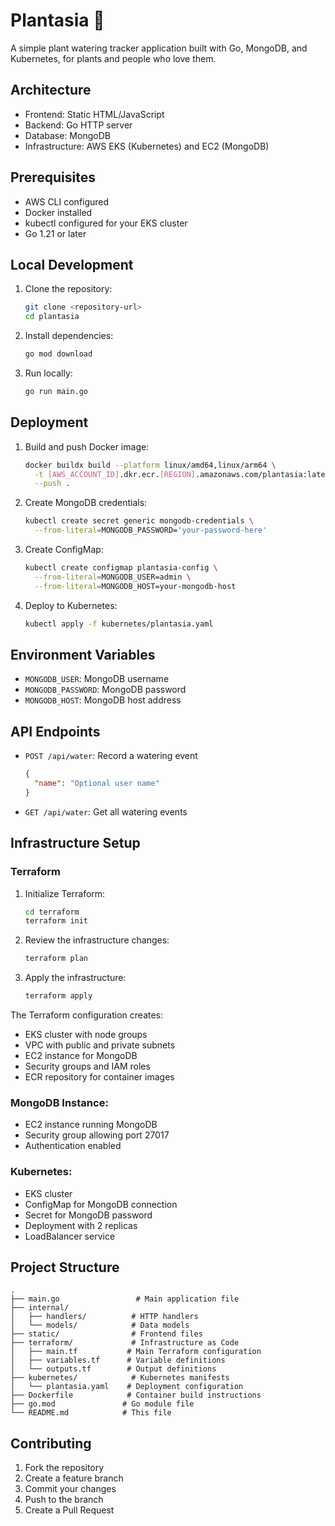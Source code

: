 # Plantasia 🌿

A simple plant watering tracker application built with Go, MongoDB, and Kubernetes, for plants and people who love them.

## Architecture

- Frontend: Static HTML/JavaScript
- Backend: Go HTTP server
- Database: MongoDB
- Infrastructure: AWS EKS (Kubernetes) and EC2 (MongoDB)

## Prerequisites

- AWS CLI configured
- Docker installed
- kubectl configured for your EKS cluster
- Go 1.21 or later

## Local Development

1. Clone the repository:
   ```bash
   git clone <repository-url>
   cd plantasia
   ```

2. Install dependencies:
   ```bash
   go mod download
   ```

3. Run locally:
   ```bash
   go run main.go
   ```

## Deployment

1. Build and push Docker image:
   ```bash
   docker buildx build --platform linux/amd64,linux/arm64 \
     -t [AWS_ACCOUNT_ID].dkr.ecr.[REGION].amazonaws.com/plantasia:latest \
     --push .
   ```

2. Create MongoDB credentials:
   ```bash
   kubectl create secret generic mongodb-credentials \
     --from-literal=MONGODB_PASSWORD='your-password-here'
   ```

3. Create ConfigMap:
   ```bash
   kubectl create configmap plantasia-config \
     --from-literal=MONGODB_USER=admin \
     --from-literal=MONGODB_HOST=your-mongodb-host
   ```

4. Deploy to Kubernetes:
   ```bash
   kubectl apply -f kubernetes/plantasia.yaml
   ```

## Environment Variables

- `MONGODB_USER`: MongoDB username
- `MONGODB_PASSWORD`: MongoDB password
- `MONGODB_HOST`: MongoDB host address

## API Endpoints

- `POST /api/water`: Record a watering event
  ```json
  {
    "name": "Optional user name"
  }
  ```

- `GET /api/water`: Get all watering events

## Infrastructure Setup

### Terraform

1. Initialize Terraform:
   ```bash
   cd terraform
   terraform init
   ```

2. Review the infrastructure changes:
   ```bash
   terraform plan
   ```

3. Apply the infrastructure:
   ```bash
   terraform apply
   ```

The Terraform configuration creates:
- EKS cluster with node groups
- VPC with public and private subnets
- EC2 instance for MongoDB
- Security groups and IAM roles
- ECR repository for container images

### MongoDB Instance:
- EC2 instance running MongoDB
- Security group allowing port 27017
- Authentication enabled

### Kubernetes:
- EKS cluster
- ConfigMap for MongoDB connection
- Secret for MongoDB password
- Deployment with 2 replicas
- LoadBalancer service

## Project Structure
```
.
├── main.go                 # Main application file
├── internal/              
│   ├── handlers/          # HTTP handlers
│   └── models/            # Data models
├── static/                # Frontend files
├── terraform/             # Infrastructure as Code
│   ├── main.tf           # Main Terraform configuration
│   ├── variables.tf      # Variable definitions
│   └── outputs.tf        # Output definitions
├── kubernetes/            # Kubernetes manifests
│   └── plantasia.yaml    # Deployment configuration
├── Dockerfile            # Container build instructions
├── go.mod               # Go module file
└── README.md            # This file
```

## Contributing

1. Fork the repository
2. Create a feature branch
3. Commit your changes
4. Push to the branch
5. Create a Pull Request
